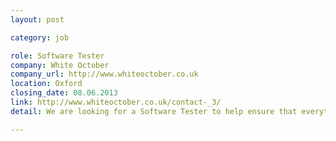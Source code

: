 ```yaml
---
layout: post

category: job

role: Software Tester
company: White October
company_url: http://www.whiteoctober.co.uk
location: Oxford
closing_date: 08.06.2013
link: http://www.whiteoctober.co.uk/contact-_3/
detail: We are looking for a Software Tester to help ensure that everything that goes out of the door meets our exacting standards. You will bring a strong understanding of web testing / acceptance testing on releases and cross browser testing on all major browsers and platforms, including mobile.

---
```

